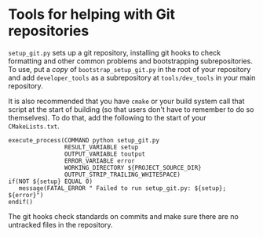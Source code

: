 # Tools for helping with Git repositories

`setup_git.py` sets up a git repository, installing git hooks to check
formatting and other common problems and bootstrapping subrepositories.
To use, put a _copy_ of `bootstrap_setup_git.py` in the root of your
repository and add `developer_tools` as a subrepository at `tools/dev_tools`
in your main repository.

It is also recommended that you have `cmake` or your build system call
that script at the start of building (so that users don't have to remember
to do so themselves). To do that, add the following to the start of
your `CMakeLists.txt`.

    execute_process(COMMAND python setup_git.py
                    RESULT_VARIABLE setup
                    OUTPUT_VARIABLE toutput
                    ERROR_VARIABLE error
                    WORKING_DIRECTORY ${PROJECT_SOURCE_DIR}
                    OUTPUT_STRIP_TRAILING_WHITESPACE)
    if(NOT ${setup} EQUAL 0)
       message(FATAL_ERROR " Failed to run setup_git.py: ${setup}; ${error}")
    endif()

The git hooks check standards on commits and make sure there are no
untracked files in the repository.
